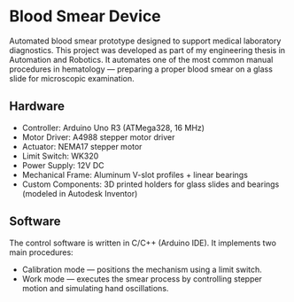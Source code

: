 # Blood Smear Device

Automated blood smear prototype designed to support medical laboratory diagnostics.
This project was developed as part of my engineering thesis in Automation and Robotics.
It automates one of the most common manual procedures in hematology — preparing a proper blood smear on a glass slide for microscopic examination.

## Hardware

- Controller: Arduino Uno R3 (ATMega328, 16 MHz)
- Motor Driver: A4988 stepper motor driver
- Actuator: NEMA17 stepper motor
- Limit Switch: WK320
- Power Supply: 12V DC
- Mechanical Frame: Aluminum V-slot profiles + linear bearings
- Custom Components: 3D printed holders for glass slides and bearings (modeled in Autodesk Inventor)

## Software

The control software is written in C/C++ (Arduino IDE).
It implements two main procedures:
- Calibration mode — positions the mechanism using a limit switch.
- Work mode — executes the smear process by controlling stepper motion and simulating hand oscillations.
